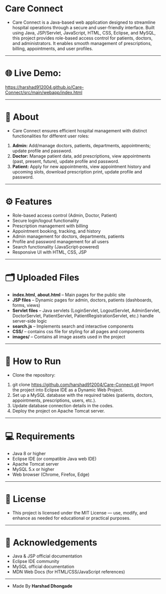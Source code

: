 # Care Connect  
- Care Connect is a Java-based web application designed to streamline hospital operations through a secure and user-friendly interface. Built using Java, JSP/Servlet, JavaScript, HTML, CSS, Eclipse, and MySQL, this project provides role-based access control for patients, doctors, and administrators. It enables smooth management of prescriptions, billing, appointments, and user profiles.

---

# 🌐 Live Demo:  
https://harshad912004.github.io/Care-Connect/src/main/webapp/index.html

---

# 📌 About  
- Care Connect ensures efficient hospital management with distinct functionalities for different user roles:
1) **Admin:** Add/manage doctors, patients, departments, appointments; update profile and password.
2) **Doctor:** Manage patient data, add prescriptions, view appointments (past, present, future), update profile and password.
3) **Patient:** Apply for new appointments, view appointment history and upcoming slots, download prescription print, update profile and password.

---

# ⚙️ Features
- Role-based access control (Admin, Doctor, Patient)
- Secure login/logout functionality
- Prescription management with billing
- Appointment booking, tracking, and history
- Admin management for doctors, departments, patients
- Profile and password management for all users
- Search functionality (JavaScript-powered)
- Responsive UI with HTML, CSS, JSP

---

# 🗂 Uploaded Files
- **index.html**, **about.html** – Main pages for the public site
- **JSP files** – Dynamic pages for admin, doctors, patients (dashboards, forms, views)
- **Servlet files** – Java servlets (LoginServlet, LogoutServlet, AdminServlet, DoctorServlet, PatientServlet, PatientRegistrationServlet, etc.) handle server-side logic
- **search.js** – Implements search and interactive components
- **CSS/** – contains css file for styling for all pages and components
- **images/** – Contains all image assets used in the project

---

# 🚀 How to Run
- Clone the repository:
1) git clone https://github.com/harshad912004/Care-Connect.git
   Import the project into Eclipse IDE as a Dynamic Web Project.
2) Set up a MySQL database with the required tables (patients, doctors, appointments, prescriptions, users, etc.).
3) Update database connection details in the codes.
4) Deploy the project on Apache Tomcat server.

---

# 💻 Requirements
- Java 8 or higher
- Eclipse IDE (or compatible Java web IDE)
- Apache Tomcat server
- MySQL 5.x or higher
- Web browser (Chrome, Firefox, Edge)

---

# 📝 License
- This project is licensed under the MIT License — use, modify, and enhance as needed for educational or practical purposes.

---

# 🙌 Acknowledgements
- Java & JSP official documentation
- Eclipse IDE community
- MySQL official documentation
- MDN Web Docs (for HTML/CSS/JavaScript references)

---

- Made By **Harshad Dhongade**
